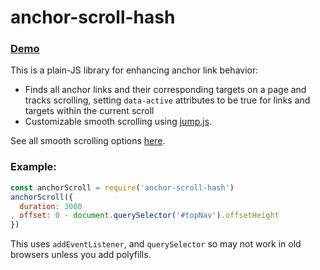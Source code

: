 # anchor-scroll-hash

### [Demo](http://jayrbolton.github.io/anchor-hash-scroll)

This is a plain-JS library for enhancing anchor link behavior:

* Finds all anchor links and their corresponding targets on a page and tracks scrolling, setting `data-active` attributes to be true for links and targets within the current scroll
* Customizable smooth scrolling using [jump.js](https://github.com/callmecavs/jump.js).

See all smooth scrolling options [here](https://github.com/callmecavs/jump.js#options).

### Example:
```js
const anchorScroll = require('anchor-scroll-hash')
anchorScroll({
  duration: 3000
, offset: 0 - document.querySelector('#topNav').offsetHeight
})
```

This uses `addEventListener`, and `querySelector` so may not work in old browsers unless you add polyfills.
